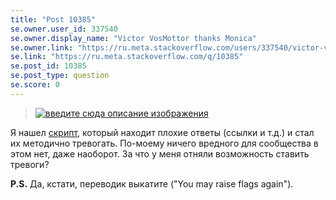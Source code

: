 ```yaml
---
title: "Post 10385"
se.owner.user_id: 337540
se.owner.display_name: "Victor VosMottor thanks Monica"
se.owner.link: "https://ru.meta.stackoverflow.com/users/337540/victor-vosmottor-thanks-monica"
se.link: "https://ru.meta.stackoverflow.com/q/10385"
se.post_id: 10385
se.post_type: question
se.score: 0
---
```

<blockquote>
  <p><a href="https://i.stack.imgur.com/D9uVT.png" rel="nofollow noreferrer"><img src="https://i.stack.imgur.com/D9uVT.png" alt="введите сюда описание изображения"></a></p>
</blockquote>

<p>Я нашел <a href="https://data.stackexchange.com/ru/query/139623/marginal-short-answers-with-links" rel="nofollow noreferrer">скрипт</a>, который находит плохие ответы (ссылки и т.д.) и стал их методично тревогать. По-моему ничего вредного для сообщества в этом нет, даже наоборот. За что у меня отняли возможность ставить тревоги?</p>

<p><strong>P.S.</strong> Да, кстати, переводик выкатите ("You may raise flags again").</p>
